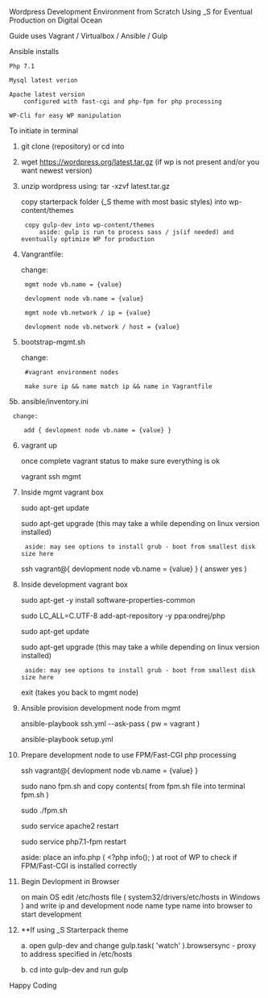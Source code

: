 Wordpress Development Environment from Scratch Using _S for Eventual Production on Digital Ocean

Guide uses Vagrant / Virtualbox / Ansible / Gulp

Ansible installs

    Php 7.1

    Mysql latest verion

    Apache latest version
        configured with fast-cgi and php-fpm for php processing

    WP-Cli for easy WP manipulation 

To initiate in terminal

1. git clone (repository) or cd into 

2. wget https://wordpress.org/latest.tar.gz (if wp is not present and/or you want newest version)

3. unzip wordpress using: tar -xzvf latest.tar.gz 

    copy starterpack folder (_S theme with most basic styles) into wp-content/themes

        copy gulp-dev into wp-content/themes
            aside: gulp is run to process sass / js(if needed) and eventually optimize WP for production

4. Vangrantfile:

    change:

        mgmt node vb.name = {value}

        devlopment node vb.name = {value}

        mgmt node vb.network / ip = {value}
        
        devlopment node vb.network / host = {value}

5. bootstrap-mgmt.sh 

    change:

        #vagrant environment nodes

        make sure ip && name match ip && name in Vagrantfile

5b. ansible/inventory.ini 

     change:

        add { devlopment node vb.name = {value} }

6. vagrant up   

    once complete vagrant status to make sure everything is ok

    vagrant ssh mgmt

7. Inside mgmt vagrant box

    sudo apt-get update

    sudo apt-get upgrade (this may take a while depending on linux version installed) 

        aside: may see options to install grub - boot from smallest disk size here

    ssh vagrant@{ devlopment node vb.name = {value} } ( answer yes )

8. Inside development vagrant box

    sudo apt-get -y install software-properties-common

    sudo LC_ALL=C.UTF-8 add-apt-repository -y ppa:ondrej/php

    sudo apt-get update

    sudo apt-get upgrade (this may take a while depending on linux version installed) 

        aside: may see options to install grub - boot from smallest disk size here

    exit (takes you back to mgmt node)

9. Ansible provision development node from mgmt

    ansible-playbook ssh.yml --ask-pass ( pw = vagrant )

    ansible-playbook setup.yml

10. Prepare development node to use FPM/Fast-CGI php processing

     ssh vagrant@{ devlopment node vb.name = {value} }

     sudo nano fpm.sh and copy contents( from fpm.sh file into terminal fpm.sh )

     sudo ./fpm.sh

     sudo service apache2 restart

     sudo service php7.1-fpm restart

     aside: place an info.php ( <?php info(); ) at root of WP to check if FPM/Fast-CGI is installed correctly

11. Begin Devlopment in Browser 

     on main OS edit /etc/hosts file ( system32/drivers/etc/hosts in Windows ) and write ip and development node name type name into browser to start development

12. **If using _S Starterpack theme 

     a. open gulp-dev and change gulp.task( 'watch' ).browsersync - proxy to address specified in /etc/hosts

     b. cd into gulp-dev and run gulp

Happy Coding
